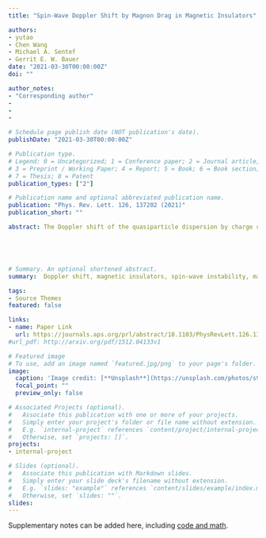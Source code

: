 ```yaml
---
title: "Spin-Wave Doppler Shift by Magnon Drag in Magnetic Insulators"

authors:
- yutao
- Chen Wang
- Michael A. Sentef
- Gerrit E. W. Bauer
date: "2021-03-30T00:00:00Z"
doi: ""

author_notes:
- "Corresponding author"
-
-
-

# Schedule page publish date (NOT publication's date).
publishDate: "2021-03-30T00:00:00Z"

# Publication type.
# Legend: 0 = Uncategorized; 1 = Conference paper; 2 = Journal article;
# 3 = Preprint / Working Paper; 4 = Report; 5 = Book; 6 = Book section;
# 7 = Thesis; 8 = Patent
publication_types: ["2"]

# Publication name and optional abbreviated publication name.
publication: "Phys. Rev. Lett. 126, 137202 (2021)"
publication_short: ""

abstract: The Doppler shift of the quasiparticle dispersion by charge currents is responsible for the critical supercurrents in superconductors and instabilities of the magnetic ground state of metallic ferromagnets. Here we predict an analogous effect in thin films of magnetic insulators in which microwaves emitted by a proximity stripline generate coherent chiral spin currents that cause a Doppler shift in the magnon dispersion. The spin-wave instability is suppressed by magnon-magnon interactions that limit spin currents to values close to but below the threshold for the instability. The spin current limitations by the backaction of magnon currents on the magnetic order should be considered as design parameters in magnonic devices.





# Summary. An optional shortened abstract.
summary:  Doppler shift, magnetic insulators, spin-wave instability, magnon-magnon interactions.

tags:
- Source Themes
featured: false

links:
- name: Paper Link
  url: https://journals.aps.org/prl/abstract/10.1103/PhysRevLett.126.137202
#url_pdf: http://arxiv.org/pdf/1512.04133v1

# Featured image
# To use, add an image named `featured.jpg/png` to your page's folder. 
image:
  caption: 'Image credit: [**Unsplash**](https://unsplash.com/photos/s9CC2SKySJM)'
  focal_point: ""
  preview_only: false

# Associated Projects (optional).
#   Associate this publication with one or more of your projects.
#   Simply enter your project's folder or file name without extension.
#   E.g. `internal-project` references `content/project/internal-project/index.md`.
#   Otherwise, set `projects: []`.
projects:
- internal-project

# Slides (optional).
#   Associate this publication with Markdown slides.
#   Simply enter your slide deck's filename without extension.
#   E.g. `slides: "example"` references `content/slides/example/index.md`.
#   Otherwise, set `slides: ""`.
slides:
---
```


Supplementary notes can be added here, including [code and math](https://sourcethemes.com/academic/docs/writing-markdown-latex/).
